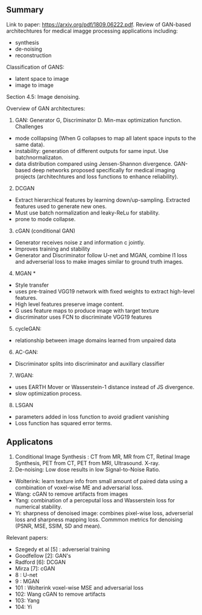 ## Summary
Link to paper: https://arxiv.org/pdf/1809.06222.pdf.
Review of GAN-based architechtures for medical imagge processing applications including:
- synthesis
- de-noising
- reconstruction

Classification of GANS:
- latent space to image
- image to image

Section 4.5: Image denoising.

Overview of GAN architectures:
1. GAN: Generator G, Discriminator D. Min-max optimization function. 
Challenges
- mode colllapsing (When G collapses to map all latent space inputs to the same data).
- instability: generation of different outputs for same input. Use batchnormalizaton.
- data distribution compared using Jensen-Shannon divergence.
GAN-based deep networks proposed specifically for medical imaging projects (architechtures and loss functions to enhance reliability).
2. DCGAN
- Extract hierarchical features by learning down/up-sampling. Extracted features used to generate new ones.
- Must use batch normalization and leaky-ReLu for stability.
- prone to mode collapse.
3. cGAN (conditional GAN)
- Generator receives noise z and information c jointly. 
- Improves training and stability
- Generator and Discriminator follow U-net and MGAN, combine l1 loss and adverserial loss to make images similar to ground truth images.
4. MGAN *
- Style transfer
- uses pre-trained VGG19 network with fixed weights to extract high-level features. 
- High level features preserve image content.
- G uses feature maps to produce image with target texture
- discriminator uses FCN to discriminate VGG19 features
5. cycleGAN:
- relationship between image domains learned from unpaired data
6. AC-GAN:
- Discriminator splits into discriminator and auxillary classifier 
7. WGAN:
- uses EARTH Mover or Wasserstein-1 distance instead of JS divergence.
- slow optimization process.
8. LSGAN
- parameters added in loss function to avoid gradient vanishing
- Loss function has squared error terms.


## Applicatons
1. Conditional Image Synthesis : CT from MR, MR from CT, Retinal Image Synthesis, PET from CT, PET from MRI, Ultrasound.
X-ray. 
2. De-noising: Low dose results in low Signal-to-Noise Ratio. 
- Wolterink: learn texture info from small amount of paired data using a combination of voxel-wise ME and adversarial loss. 
- Wang: cGAN to remove artifacts from images
- Yang: combination of a perceputal loss and Wasserstein loss for numerical stability.
- Yi: sharpness of denoised image: combines pixel-wise loss, adverserial loss and sharpness mapping loss.
Commmon metrics for denoising (PSNR, MSE, SSIM, SD and mean).


Relevant papers:
- Szegedy et al [5] : adverserial training
- Goodfellow [2]: GAN's
- Radford [6]: DCGAN 
- Mirza [7]: cGAN
- 8 : U-net
- 9 : MGAN
- 101 : Wolterink voxel-wise MSE and adversarial loss
- 102: Wang cGAN to remove artifacts
- 103: Yang 
- 104: Yi

